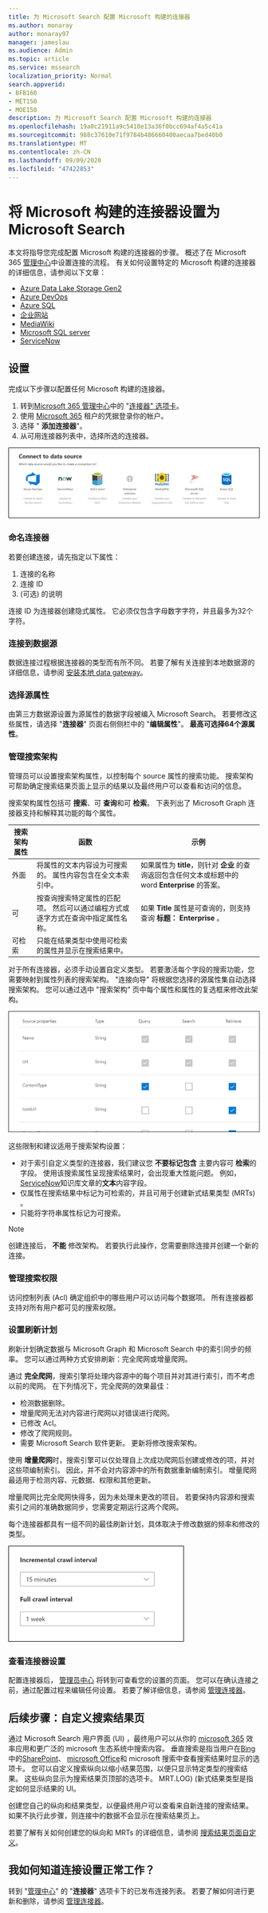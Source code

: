 ```yaml
---
title: 为 Microsoft Search 配置 Microsoft 构建的连接器
ms.author: monaray
author: monaray97
manager: jameslau
ms.audience: Admin
ms.topic: article
ms.service: mssearch
localization_priority: Normal
search.appverid:
- BFB160
- MET150
- MOE150
description: 为 Microsoft Search 配置 Microsoft 构建的连接器
ms.openlocfilehash: 19a0c21911a9c5410e13a36f0bcc694af4a5c41a
ms.sourcegitcommit: 988c37610e71f9784b486660400aecaa7bed40b0
ms.translationtype: MT
ms.contentlocale: zh-CN
ms.lasthandoff: 09/09/2020
ms.locfileid: "47422853"
---
```

<!-- markdownlint-disable no-trailing-punctuation -->

# <a name="set-up-your-microsoft-built-connector-for-microsoft-search"></a>将 Microsoft 构建的连接器设置为 Microsoft Search

本文将指导您完成配置 Microsoft 构建的连接器的步骤。 概述了在 Microsoft 365 [管理中心](https://admin.microsoft.com)中设置连接的流程。 有关如何设置特定的 Microsoft 构建的连接器的详细信息，请参阅以下文章：

* [Azure Data Lake Storage Gen2](azure-data-lake-connector.md)
* [Azure DevOps](azure-devops-connector.md)
* [Azure SQL](MSSQL-connector.md)
* [企业网站](enterprise-web-connector.md)
* [MediaWiki](mediawiki-connector.md)
* [Microsoft SQL server](MSSQL-connector.md)
* [ServiceNow](servicenow-connector.md)

## <a name="set-up"></a>设置

完成以下步骤以配置任何 Microsoft 构建的连接器。

1. 转到[Microsoft 365 管理中心](https://admin.microsoft.com)中的 "[连接器" 选项卡](https://admin.microsoft.com/Adminportal/Home#/MicrosoftSearch/Connectors)。
2. 使用 [Microsoft 365](https://www.microsoft.com/microsoft-365) 租户的凭据登录你的帐户。
3. 选择 " **添加连接器**"。
4. 从可用连接器列表中，选择所选的连接器。

![可用的数据源包括： Azure DevOps Connector、ServiceNow、ADLS Gen2、Enterprise 网站、MediaWiki、Microsoft SQL server 和 Azure SQL。](media/add_connector.png)

### <a name="name-the-connector"></a>命名连接器

若要创建连接，请先指定以下属性：

1. 连接的名称
2. 连接 ID
3.  (可选) 的说明

连接 ID 为连接器创建隐式属性。 它必须仅包含字母数字字符，并且最多为32个字符。

### <a name="connect-to-a-data-source"></a>连接到数据源

数据连接过程根据连接器的类型而有所不同。 若要了解有关连接到本地数据源的详细信息，请参阅 [安装本地 data gateway](https://aka.ms/configuregateway)。

### <a name="select-source-properties"></a>选择源属性

由第三方数据源设置为源属性的数据字段被编入 Microsoft Search。 若要修改这些属性，请选择 "**连接器**" 页面右侧侧栏中的 "**编辑属性**"。 **最高可选择64个源属性**。

### <a name="manage-the-search-schema"></a>管理搜索架构

管理员可以设置搜索架构属性，以控制每个 source 属性的搜索功能。 搜索架构可帮助确定搜索结果页面上显示的结果以及最终用户可以查看和访问的信息。

搜索架构属性包括可 **搜索**、可 **查询**和可 **检索**。 下表列出了 Microsoft Graph 连接器支持和解释其功能的每个属性。

搜索架构属性 | 函数 | 示例
--- | --- | ---
外面 | 将属性的文本内容设为可搜索的。 属性内容包含在全文本索引中。 | 如果属性为 **title**，则针对 **企业** 的查询返回包含任何文本或标题中的 word **Enterprise** 的答案。
可 | 按查询搜索特定属性的匹配项。 然后可以通过编程方式或逐字方式在查询中指定属性名称。 |  如果 **Title** 属性是可查询的，则支持查询 **标题： Enterprise** 。
可检索 | 只能在结果类型中使用可检索的属性并显示在搜索结果中。 |

对于所有连接器，必须手动设置自定义类型。 若要激活每个字段的搜索功能，您需要映射到属性列表的搜索架构。 "连接向导" 将根据您选择的源属性集自动选择搜索架构。 您可以通过选中 "搜索架构" 页中每个属性和属性的复选框来修改此架构。

![可以通过添加或删除查询、搜索和检索函数来自定义连接器的架构。](media/manageschema.png)

这些限制和建议适用于搜索架构设置：

* 对于索引自定义类型的连接器，我们建议您 **不要标记包含** 主要内容可 **检索**的字段。 使用该搜索属性呈现搜索结果时，会出现重大性能问题。 例如， [ServiceNow](https://www.servicenow.com)知识库文章的**文本**内容字段。
* 仅属性在搜索结果中标记为可检索的，并且可用于创建新式结果类型 (MRTs) 。
* 只能将字符串属性标记为可搜索。

> [!Note]
> 创建连接后， **不能** 修改架构。 若要执行此操作，您需要删除连接并创建一个新的连接。

### <a name="manage-search-permissions"></a>管理搜索权限

访问控制列表 (Acl) 确定组织中的哪些用户可以访问每个数据项。 所有连接器都支持对所有用户都可见的搜索权限。

### <a name="set-the-refresh-schedule"></a>设置刷新计划

刷新计划确定数据与 Microsoft Graph 和 Microsoft Search 中的索引同步的频率。 您可以通过两种方式安排刷新：完全爬网或增量爬网。

通过 **完全爬网**，搜索引擎将处理内容源中的每个项目并对其进行索引，而不考虑以前的爬网。 在下列情况下，完全爬网的效果最佳：

* 检测数据删除。
* 增量爬网无法对内容进行爬网以对错误进行爬网。
* 已修改 Acl。
* 修改了爬网规则。
* 需要 Microsoft Search 软件更新。 更新将修改搜索架构。

使用 **增量爬网**时，搜索引擎可以仅处理自上次成功爬网后创建或修改的项，并对这些项编制索引。 因此，并不会对内容源中的所有数据重新编制索引。 增量爬网最适用于检测内容、元数据、权限和其他更新。

增量爬网比完全爬网快得多，因为未处理未更改的项目。 若要保持内容源和搜索索引之间的准确数据同步，您需要定期运行这两个爬网。

每个连接器都具有一组不同的最佳刷新计划，具体取决于修改数据的频率和修改的类型。

![增量爬网和完全爬网间隔设置，显示15分钟的增量和一周的完全爬网。](media/refreshschedule.png)

### <a name="review-connector-settings"></a>查看连接器设置

配置连接器后， [管理员中心](https://admin.microsoft.com) 将转到可查看您的设置的页面。 您可以在确认连接之前，通过配置过程来编辑任何设置。 若要了解详细信息，请参阅 [管理连接器](manage-connector.md)。

## <a name="next-steps-customize-the-search-results-page"></a>后续步骤：自定义搜索结果页

通过 Microsoft Search 用户界面 (UI) ，最终用户可以从你的 [microsoft 365](https://www.microsoft.com/microsoft-365) 效率应用和更广泛的 microsoft 生态系统中搜索内容。 垂直搜索是指当用户在[Bing](https://Bing.com)中的[SharePoint](https://sharepoint.com/)、 [microsoft Office](https://Office.com)和 microsoft 搜索中查看搜索结果时显示的选项卡。 您可以自定义搜索纵向以缩小结果范围，以便只显示特定类型的搜索结果。 这些纵向显示为搜索结果页顶部的选项卡。 MRT.LOG)  (新式结果类型是指定如何显示结果的 UI。

创建您自己的纵向和结果类型，以便最终用户可以查看来自新连接的搜索结果。 如果不执行此步骤，则连接中的数据不会显示在搜索结果页上。

若要了解有关如何创建您的纵向和 MRTs 的详细信息，请参阅 [搜索结果页面自定义](customize-search-page.md)。

## <a name="how-do-i-know-the-connection-setup-worked"></a>我如何知道连接设置正常工作？

转到 "[管理中心](https://admin.microsoft.com)" 的 "**连接器**" 选项卡下的已发布连接列表。 若要了解如何进行更新和删除，请参阅 [管理连接器](manage-connector.md)。
